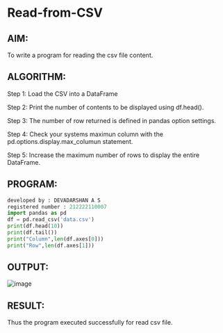 # Read-from-CSV
## AIM:
To write a program for reading the csv file content.

## ALGORITHM:
Step 1: Load the CSV into a DataFrame

Step 2: Print the number of contents to be displayed using df.head().

Step 3: The number of row returned is defined in pandas option settings.

Step 4: Check your systems maximun column with the pd.options.display.max_columun statement.

Step 5: Increase the maximum number of rows to display the entire DataFrame.

## PROGRAM:
```python
developed by : DEVADARSHAN A S
registered number : 212222110007
import pandas as pd
df = pd.read_csv('data.csv')
print(df.head(10))
print(df.tail())
print("Column",len(df.axes[0]))
print("Row",len(df.axes[1]))
```
## OUTPUT:
![image](https://github.com/DEVADARSHAN2/Read-from-CSV/assets/119432150/09b0811e-e836-4223-ba11-ca2428058477)

## RESULT:
Thus the program executed successfully for read csv file.
